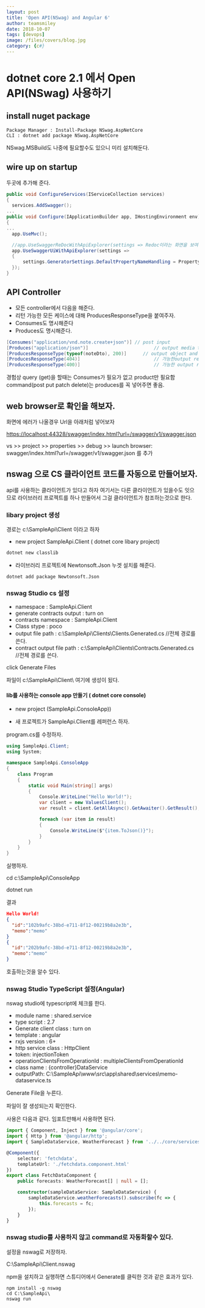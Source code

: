 ```yaml
---
layout: post
title: 'Open API(NSwag) and Angular 6' 
author: teamsmiley
date: 2018-10-07
tags: [devops]
image: /files/covers/blog.jpg
category: {c#}
---
```


# dotnet core 2.1 에서 Open API(NSwag) 사용하기

## install nuget package 

```
Package Manager : Install-Package NSwag.AspNetCore
CLI : dotnet add package NSwag.AspNetCore
```

NSwag.MSBuild도 나중에 필요할수도 있으니 미리 설치해둔다. 

## wire up on startup 

두곳에 추가해 준다. 

```cs
public void ConfigureServices(IServiceCollection services)
{
  services.AddSwagger();
...
public void Configure(IApplicationBuilder app, IHostingEnvironment env)
{
...
  app.UseMvc();

  //app.UseSwaggerReDocWithApiExplorer(settings => Redoc이라는 화면을 보여준다. https://github.com/Rebilly/ReDoc
  app.UseSwaggerUiWithApiExplorer(settings =>
  {
      settings.GeneratorSettings.DefaultPropertyNameHandling = PropertyNameHandling.CamelCase;
  });
}
```

## API Controller 

* 모든 controller에서 다음을 해준다. 
 * 리턴 가능한 모든 케이스에 대해 ProducesResponseType을 붙여주자.
 * Consumes도 명시해준다
 * Produces도 명시해준다.

```cs
[Consumes("application/vnd.note.create+json")] // post input
[Produces("application/json")]                        // output media type
[ProducesResponseType(typeof(noteDto), 200)]      // output object and return code
[ProducesResponseType(404)]                           // 가능한output return code
[ProducesResponseType(400)]                           // 가능한 output return code
```

경험상 query (get)을 할때는 Consumes가 필요가 없고 product만 필요함 
command(post put patch delete)는 produces를 꼭 넣어주면 좋음.

## web browser로 확인을 해보자.

화면에 에러가 나올경우 Url을  아래처럼 넣어보자

<https://localhost:44328/swagger/index.html?url=/swagger/v1/swagger.json>

vs >> project >> properties >> debug >> launch browser: swagger/index.html?url=/swagger/v1/swagger.json 를 추가 

## nswag 으로 CS 클라이언트 코드를 자동으로 만들어보자.

api를 사용하는 클라이언트가 있다고 하자 여기서는 다른 클라이언트가 있을수도 잇으므로 라이브러리 프로젝트를 하나 만들어서 그걸 클라이언트가 참조하는것으로 한다. 

### libary project 생성

경로는 c:\SampleApi\Client 이라고 하자

* new project SampleApi.Client ( dotnet core libary project)

```bash
dotnet new classlib
```

* 라이브러리 프로젝트에 Newtonsoft.Json 누겟 설치를 해준다.

```
dotnet add package Newtonsoft.Json
```

### nswag Studio cs 설정

* namespace : SampleApi.Client
* generate contracts output : turn on 
* contracts namespace : SampleApi.Client
* Class stype : poco 
* output file path : c:\SampleApi\Clients\Clients.Generated.cs //전체 경로를 쓴다. 
* contract output file path : c:\SampleApi\Clients\Contracts.Generated.cs //전체 경로를 쓴다.

click Generate Files

파일이 c:\SampleApi\Client\ 여기에 생성이 됬다.


#### lib를 사용하는 console app 만들기 ( dotnet core console)

* new project (SampleApi.ConsoleApp))

* 새 프로젝트가 SampleApi.Client를 레퍼런스 하자.

program.cs를 수정하자.

```cs
using SampleApi.Client;
using System;

namespace SampleApi.ConsoleApp
{
    class Program
    {
        static void Main(string[] args)
        {
            Console.WriteLine("Hello World!");
            var client = new ValuesClient();
            var result = client.GetAllAsync().GetAwaiter().GetResult();

            foreach (var item in result)
            {
                Console.WriteLine($"{item.ToJson()}");
            }
        }
    }
}
```

실행하자.

cd c:\SampleApi\ConsoleApp

dotnet run

결과 

```json
Hello World!
{
  "id":"102b9afc-38bd-e711-8f12-00219b8a2e3b",
  "memo":"memo"
}
{
  "id":"202b9afc-38bd-e711-8f12-00219b8a2e3b",
  "memo":"memo"
}
```

호출하는것을 알수 있다.

### nswag Studio TypeScript 설정(Angular)

nswag studio에 typescript에 체크를 한다. 

* module name : shared.service
* type script : 2.7 
* Generate client class : turn on 
* template : angular
* rxjs version : 6+
* http service class : HttpClient
* token: injectionToken
* operationClientsFromOperationId : multipleClientsFromOperationId
* class name : {controller}DataService
* outputPath: C:\SampleApi\www\src\app\shared\services\memo-dataservice.ts

Generate File을 누른다. 

파일이 잘 생성되는지 확인한다.

사용은 다음과 같다. 임포트만해서 사용하면 된다.

```ts
import { Component, Inject } from '@angular/core';
import { Http } from '@angular/http';
import { SampleDataService, WeatherForecast } from '../../core/services/api.client.generated';

@Component({
    selector: 'fetchdata',
    templateUrl: './fetchdata.component.html'
})
export class FetchDataComponent {
    public forecasts: WeatherForecast[] | null = [];

    constructor(sampleDataService: SampleDataService) {
        sampleDataService.weatherForecasts().subscribe(fc => {
            this.forecasts = fc;
        });
    }
}
```

### nswag studio를 사용하지 않고 command로 자동화할수 있다.

설정을 nswag로 저장하자.

C:\SampleApi\Client.nswag

npm을 설치하고 실행하면 스튜디어에서 Generate를 클릭한 것과 같은 효과가 있다.

```
npm install -g nswag
cd C:\SampleApi\
nswag run
```


